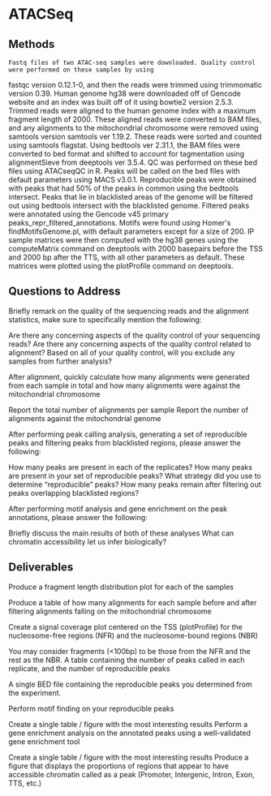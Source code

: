  # ATACSeq

## Methods

    Fastq files of two ATAC-seq samples were downloaded. Quality control were performed on these samples by using 
fastqc version 0.12.1-0, and then the reads were trimmed using trimmomatic version 0.39. Human genome hg38 were downloaded 
off of Gencode website and an index was built off of it using bowtie2 version 2.5.3. 
    Trimmed reads were aligned to the human genome index with a maximum fragment length of 2000. These aligned reads were converted to BAM files, and 
any alignments to the mitochondrial chromosome were removed using samtools version samtools ver 1.19.2. These reads were sorted and counted using samtools
flagstat. Using bedtools ver 2.31.1, the BAM files were converted to bed format and shifted to account for tagmentation using alignmentSieve from deeptools ver 3.5.4.
QC was performed on these bed files using ATACseqQC in R.
    Peaks will be called on the bed files with default parameters using MACS v3.0.1. Reproducible peaks were obtained with peaks that had 50% of the peaks in common using the 
bedtools intersect. Peaks that lie in blacklisted areas of the genome will be filtered out using bedtools intersect with the blacklisted genome. Filtered peaks were annotated using the Gencode v45 primary peaks_repr_filtered_annotations. Motifs were found using Homer's findMotifsGenome.pl, with default parameters except for a size of 200.
    IP sample matrices were then computed with the hg38 genes using the computeMatrix command on deeptools with 2000 basepairs 
before the TSS and 2000 bp after the TTS, with all other parameters as default. These matrices were plotted using the plotProfile command 
on deeptools. 




## Questions to Address
Briefly remark on the quality of the sequencing reads and the alignment statistics, make sure to specifically mention the following:

Are there any concerning aspects of the quality control of your sequencing reads?
Are there any concerning aspects of the quality control related to alignment?
Based on all of your quality control, will you exclude any samples from further analysis?

After alignment, quickly calculate how many alignments were generated from each sample in total and how many alignments were against the mitochondrial chromosome

Report the total number of alignments per sample
Report the number of alignments against the mitochondrial genome

After performing peak calling analysis, generating a set of reproducible peaks and filtering peaks from blacklisted regions, please answer the following:

How many peaks are present in each of the replicates?
How many peaks are present in your set of reproducible peaks? What strategy did you use to determine “reproducible” peaks?
How many peaks remain after filtering out peaks overlapping blacklisted regions?

After performing motif analysis and gene enrichment on the peak annotations, please answer the following:

Briefly discuss the main results of both of these analyses
What can chromatin accessibility let us infer biologically?


## Deliverables
Produce a fragment length distribution plot for each of the samples

Produce a table of how many alignments for each sample before and after filtering alignments falling on the mitochondrial chromosome

Create a signal coverage plot centered on the TSS (plotProfile) for the nucleosome-free regions (NFR) and the nucleosome-bound regions (NBR)

You may consider fragments (<100bp) to be those from the NFR and the rest as the NBR.
A table containing the number of peaks called in each replicate, and the number of reproducible peaks

A single BED file containing the reproducible peaks you determined from the experiment.

Perform motif finding on your reproducible peaks

Create a single table / figure with the most interesting results
Perform a gene enrichment analysis on the annotated peaks using a well-validated gene enrichment tool

Create a single table / figure with the most interesting results
Produce a figure that displays the proportions of regions that appear to have accessible chromatin called as a peak (Promoter, Intergenic, Intron, Exon, TTS, etc.)
